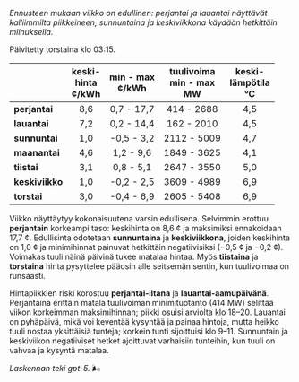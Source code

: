 *Ennusteen mukaan viikko on edullinen: perjantai ja lauantai näyttävät kalliimmilta piikkeineen, sunnuntaina ja keskiviikkona käydään hetkittäin miinuksella.*

Päivitetty torstaina klo 03:15.

|  | keski-<br>hinta<br>¢/kWh | min - max<br>¢/kWh | tuulivoima<br>min - max<br>MW | keski-<br>lämpötila<br>°C |
|:-------------|:----------------:|:----------------:|:-------------:|:-------------:|
| **perjantai** | 8,6 | 0,7 - 17,7 | 414 - 2688 | 4,5 |
| **lauantai** | 7,2 | 0,2 - 14,4 | 162 - 2010 | 4,5 |
| **sunnuntai** | 1,0 | -0,5 - 3,2 | 2112 - 5009 | 4,7 |
| **maanantai** | 4,6 | 1,2 - 9,6 | 1849 - 3625 | 4,1 |
| **tiistai** | 3,1 | 0,8 - 5,1 | 2647 - 3550 | 5,0 |
| **keskiviikko** | 1,0 | -0,2 - 2,5 | 3609 - 4989 | 6,9 |
| **torstai** | 3,0 | -0,4 - 6,9 | 2605 - 5408 | 6,9 |

Viikko näyttäytyy kokonaisuutena varsin edullisena. Selvimmin erottuu **perjantain** korkeampi taso: keskihinta on 8,6 ¢ ja maksimiksi ennakoidaan 17,7 ¢. Edullisinta odotetaan **sunnuntaina** ja **keskiviikkona**, joiden keskihinta on 1,0 ¢ ja minimihinnat painuvat hetkittäin negatiivisiksi (−0,5 ¢ ja −0,2 ¢). Voimakas tuuli näinä päivinä tukee matalaa hintaa. Myös **tiistaina** ja **torstaina** hinta pysyttelee pääosin alle seitsemän sentin, kun tuulivoimaa on runsaasti.

Hintapiikkien riski korostuu **perjantai-iltana** ja **lauantai-aamupäivänä**. Perjantaina erittäin matala tuulivoiman minimituotanto (414 MW) selittää viikon korkeimman maksimihinnan; piikki osuisi arviolta klo 18–20. Lauantai on pyhäpäivä, mikä voi keventää kysyntää ja painaa hintoja, mutta heikko tuuli nostaa yksittäisiä tunteja; korkein tunti sijoittuisi klo 9–11. Sunnuntain ja keskiviikon negatiiviset hetket ajoittuvat varhaisiin tunteihin, kun tuuli on vahvaa ja kysyntä matalaa.

*Laskennan teki gpt-5.* 🌬️

